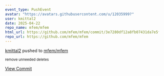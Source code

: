 ```yaml
---
event_type: PushEvent
avatar: "https://avatars.githubusercontent.com/u/12035999?"
user: kmittal2
date: 2025-04-22
repo_name: mfem/mfem
html_url: https://github.com/mfem/mfem/commit/3e7280df12a8fb07431da7e5f57aa75fb5947675
repo_url: https://github.com/mfem/mfem
---
```


<a href='https://github.com/kmittal2' target='_blank'>kmittal2</a> pushed to <a href='https://github.com/mfem/mfem' target='_blank'>mfem/mfem</a>

<small>remove unneeded deletes</small>

<a href='https://github.com/mfem/mfem/commit/3e7280df12a8fb07431da7e5f57aa75fb5947675' target='_blank'>View Commit</a>